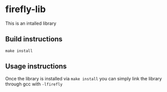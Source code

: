 # firefly-lib
This is an intalled library

## Build instructions
`make install`

## Usage instructions
Once the library is installed via `make install` you can simply link the library through gcc with `-lfirefly`

